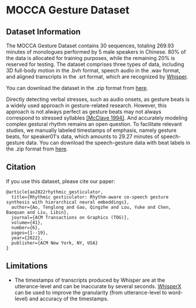 # MOCCA Gesture Dataset

## Dataset Information

The MOCCA Gesture Dataset contains 30 sequences, totaling 269.93 minutes of monologues performed by 5 male speakers in Chinese. 80% of the data is allocated for training purposes, while the remaining 20% is reserved for testing. The dataset comprises three types of data, including 3D full-body motion in the .bvh format, speech audio in the .wav format, and aligned transcripts in the .srt format, which are recognized by [Whisper](https://openai.com/research/whisper). 

You can download the dataset in the .zip format from [here](https://drive.google.com/file/d/1zxbzGWSzw53d3GMVxUW-REFTdLq_jrMu/view?usp=sharing).

Directly detecting verbal stresses, such as audio onsets, as gesture beats is a widely used approach in gesture-related research. However, this approach is not always perfect as gesture beats may not always correspond to stressed syllables [[McClave 1994]](https://link.springer.com/article/10.1007/BF02143175). And accurately modeling complex gestural rhythm remains an open question. To facilitate relevant studies, we manually labeled timestamps of emphasis, namely gesture beats, for speaker01's data, which amounts to 29.27 minutes of speech-gesture data. You can download the speech-gesture data with beat labels in the .zip format from [here](https://drive.google.com/file/d/1HZzNKlEN8avHu9D59t_nus123WXs_LX3/view?usp=sharing).

## Citation

If you use this dataset, please cite our paper:

```
@article{ao2022rhythmic_gesticulator,
  title={Rhythmic gesticulator: Rhythm-aware co-speech gesture synthesis with hierarchical neural embeddings},
  author={Ao, Tenglong and Gao, Qingzhe and Lou, Yuke and Chen, Baoquan and Liu, Libin},
  journal={ACM Transactions on Graphics (TOG)},
  volume={41},
  number={6},
  pages={1--19},
  year={2022},
  publisher={ACM New York, NY, USA}
}
```

## Limitations

* The timestamps of transcripts produced by Whisper are at the utterance-level and can be inaccurate by several seconds. [WhisperX](https://github.com/m-bain/whisperX) can be used to improve the granularity (from utterance-level to word-level) and accuracy of the timestamps.
